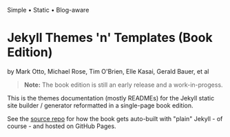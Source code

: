 Simple • Static • Blog-aware 

# Jekyll Themes 'n' Templates (Book Edition)

by Mark Otto, Michael Rose, Tim O'Brien, Elle Kasai, Gerald Bauer, et al


> **Note:** The book edition is still an early release and a work-in-progess.


This is the themes documentation (mostly READMEs)
for the Jekyll static site builder / generator
reformatted in a single-page book edition.

See the [source repo](https://github.com/hydepress/hydepress.github.io) for how
the book gets auto-built with "plain" Jekyll - of course - and
hosted on GitHub Pages.

